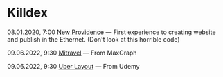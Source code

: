 # Killdex

08.01.2020, 7:00 [New Providence](https://killdexwd.github.io/new-providence/ 'My first public website') — First experience to creating website and publish in the Ethernet. (Don't look at this horrible code)

09.06.2022, 9:30 [Mitravel](https://killdexwd.github.io/maxgraph/) — From MaxGraph

09.06.2022, 9:30 [Uber Layout](https://killdexwd.github.io/uber_layout/) — From Udemy
